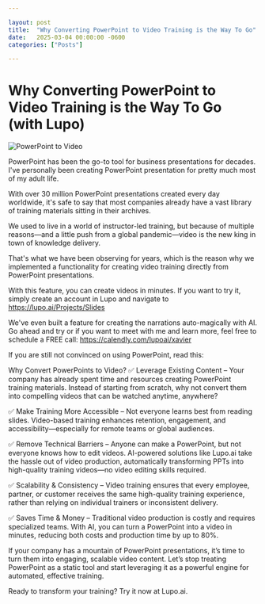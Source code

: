 ```yaml
---

layout: post
title:  "Why Converting PowerPoint to Video Training is the Way To Go"
date:   2025-03-04 00:00:00 -0600
categories: ["Posts"] 

---
```


# Why Converting PowerPoint to Video Training is the Way To Go (with Lupo)

![PowerPoint to Video](C:\github\xmorera\xmorera.github.io\images\2025)

PowerPoint has been the go-to tool for business presentations for decades. I've personally been creating PowerPoint presentation for pretty much most of my adult life.

With over 30 million PowerPoint presentations created every day worldwide, it's safe to say that most companies already have a vast library of training materials sitting in their archives. 

We used to live in a world of instructor-led training, but because of multiple reasons—and a little push from a global pandemic—video is the new king in town of knowledge delivery.

That's what we have been observing for years, which is the reason why we implemented a functionality for creating video training directly from PowerPoint presentations. 

With this feature, you can create videos in minutes. If you want to try it, simply create an account in Lupo and navigate to https://lupo.ai/Projects/Slides

We've even built a feature for creating the narrations auto-magically with AI. Go ahead and try or if you want to meet with me and learn more, feel free to schedule a FREE call: https://calendly.com/lupoai/xavier

If you are still not convinced on using PowerPoint, read this:

Why Convert PowerPoints to Video?
✅ Leverage Existing Content – Your company has already spent time and resources creating PowerPoint training materials. Instead of starting from scratch, why not convert them into compelling videos that can be watched anytime, anywhere?

✅ Make Training More Accessible – Not everyone learns best from reading slides. Video-based training enhances retention, engagement, and accessibility—especially for remote teams or global audiences.

✅ Remove Technical Barriers – Anyone can make a PowerPoint, but not everyone knows how to edit videos. AI-powered solutions like Lupo.ai take the hassle out of video production, automatically transforming PPTs into high-quality training videos—no video editing skills required.

✅ Scalability & Consistency – Video training ensures that every employee, partner, or customer receives the same high-quality training experience, rather than relying on individual trainers or inconsistent delivery.

✅ Saves Time & Money – Traditional video production is costly and requires specialized teams. With AI, you can turn a PowerPoint into a video in minutes, reducing both costs and production time by up to 80%.
 
If your company has a mountain of PowerPoint presentations, it’s time to turn them into engaging, scalable video content. Let’s stop treating PowerPoint as a static tool and start leveraging it as a powerful engine for automated, effective training.

Ready to transform your training? Try it now at Lupo.ai.